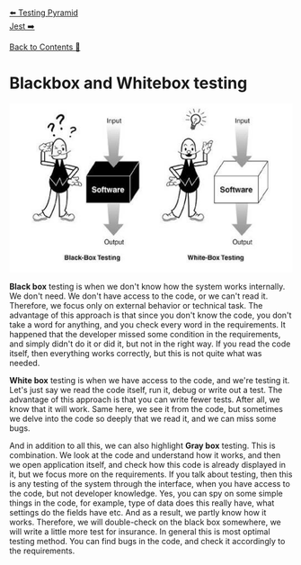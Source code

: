 [⬅️ Testing Pyramid](testing-pyramid.md)  
[Jest ➡️](jest.md)

[Back to Contents 📑](../../README.md#module-2)

# Blackbox and Whitebox testing

![Black and White Box Testing](images/black-white-box-testing.png)

**Black box** testing is when we don't know how the system works internally.
We don't need.
We don't have access to the code, or we can't read it.
Therefore, we focus only on external behavior or technical task.
The advantage of this approach is that since you don't know the code, you don't take a word for anything, and you check every word in the requirements.
It happened that the developer missed some condition in the requirements, and simply didn't do it or did it, but not in the right way.
If you read the code itself, then everything works correctly, but this is not quite what was needed.

**White box** testing is when we have access to the code, and we're testing it.
Let's just say we read the code itself, run it, debug or write out a test.
The advantage of this approach is that you can write fewer tests.
After all, we know that it will work.
Same here, we see it from the code, but sometimes we delve into the code so deeply that we read it, and we can miss some bugs.

And in addition to all this, we can also highlight **Gray box** testing.
This is combination.
We look at the code and understand how it works, and then we open application itself, and check how this code is already displayed in it, but we focus more on the requirements.
If you talk about testing, then this is any testing of the system through the interface, when you have access to the code, but not developer knowledge.
Yes, you can spy on some simple things in the code, for example, type of data does this really have, what settings do the fields have etc.
And as a result, we partly know how it works.
Therefore, we will double-check on the black box somewhere, we will write a little more test for insurance.
In general this is most optimal testing method.
You can find bugs in the code, and check it accordingly to the requirements.
